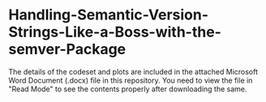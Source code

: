 # Handling-Semantic-Version-Strings-Like-a-Boss-with-the-semver-Package

The details of the codeset and plots are included in the attached Microsoft Word Document (.docx) file in this repository. 
You need to view the file in "Read Mode" to see the contents properly after downloading the same.
